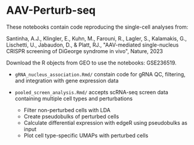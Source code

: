 # AAV-Perturb-seq

These notebooks contain code reproducing the single-cell analyses from:

Santinha, A.J., Klingler, E., Kuhn, M., Farouni, R., Lagler, S., Kalamakis, G., Lischetti, U., Jabaudon, D., & Platt, RJ., "AAV-mediated single-nucleus CRISPR screening of DiGeorge syndrome in vivo", Nature, 2023

Download the R objects from GEO to use the notebooks: GSE236519.

* `gRNA_nucleus_association.Rmd/` constain code for gRNA QC, filtering, and integration with gene expression data

* `pooled_screen_analysis.Rmd/` accepts scRNA-seq screen data containing multiple cell types and perturbations
  - Filter non-perturbed cells with LDA
  - Create pseudobulks of perturbed cells
  - Calculate differential expression with edgeR using pseudobulks as input
  - Plot cell type-specific UMAPs with perturbed cells


